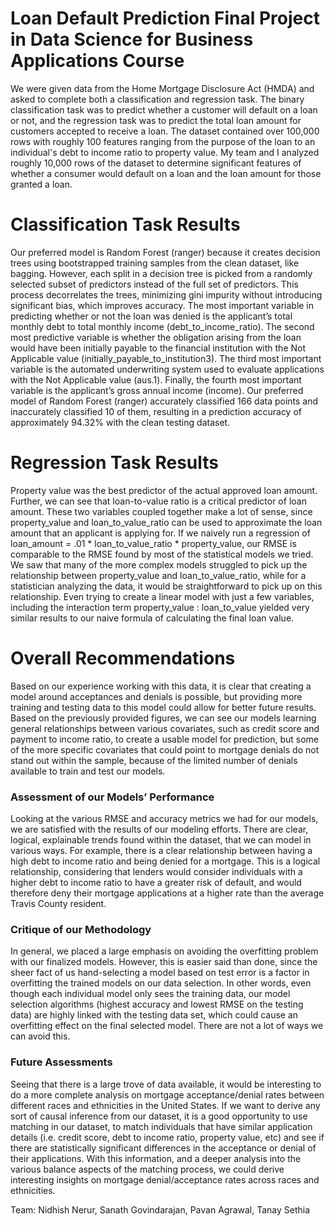# Loan Default Prediction Final Project in Data Science for Business Applications Course
We were given data from the Home Mortgage Disclosure Act (HMDA) and asked to complete both a classification and regression task. The binary classification task was to predict whether a customer will default on a loan or not, and the regression task was to predict the total loan amount for customers accepted to receive a loan. The dataset contained over 100,000 rows with roughly 100 features ranging from the purpose of the loan to an individual's debt to income ratio to property value. My team and I analyzed roughly 10,000 rows of the dataset to determine significant features of whether a consumer would default on a loan and the loan amount for those granted a loan.

# Classification Task Results
Our preferred model is Random Forest (ranger) because it creates decision trees using bootstrapped training samples from the clean dataset, like bagging. However, each split in a decision tree is picked from a randomly selected subset of predictors instead of the full set of predictors. This process decorrelates the trees, minimizing gini impurity without introducing significant bias, which improves accuracy. The most important variable in predicting whether or not the loan was denied is the applicant’s total monthly debt to total monthly income (debt_to_income_ratio). The second most predictive variable is whether the obligation arising from the loan would have been initially payable to the financial institution with the Not Applicable value (initially_payable_to_institution3). The third most important variable is the automated underwriting system used to evaluate applications with the Not Applicable value (aus.1). Finally, the fourth most important variable is the applicant’s gross annual income (income). Our preferred model of Random Forest (ranger) accurately classified 166 data points and inaccurately classified 10 of them, resulting in a prediction accuracy of approximately 94.32% with the clean testing dataset.

# Regression Task Results
Property value was the best predictor of the actual approved loan amount. Further, we can see that loan-to-value ratio is a critical predictor of loan amount. These two variables coupled together make a lot of sense, since property_value and loan_to_value_ratio can be used to approximate the loan amount that an applicant is applying for. If we naively run a regression of loan_amount = .01 * loan_to_value_ratio * property_value, our RMSE is comparable to the RMSE found by most of the statistical models we tried. We saw that many of the more complex models struggled to pick up the relationship between property_value and loan_to_value_ratio, while for a statistician analyzing the data, it would be straightforward to pick up on this relationship. Even trying to create a linear model with just a few variables, including the interaction term property_value : loan_to_value yielded very similar results to our naive formula of calculating the final loan value.

# Overall Recommendations
Based on our experience working with this data, it is clear that creating a model around acceptances and denials is possible, but providing more training and testing data to this model could allow for better future results. Based on the previously provided figures, we can see our models learning general relationships between various covariates, such as credit score and payment to income ratio, to create a usable model for prediction, but some of the more specific covariates that could point to mortgage denials do not stand out within the sample, because of the limited number of denials available to train and test our models. <br>
### Assessment of our Models’ Performance
Looking at the various RMSE and accuracy metrics we had for our models, we are satisfied with the results of our modeling efforts. There are clear, logical, explainable trends found within the dataset, that we can model in various ways. For example, there is a clear relationship between having a high debt to income ratio and being denied for a mortgage. This is a logical relationship, considering that lenders would consider individuals with a higher debt to income ratio to have a greater risk of default, and would therefore deny their mortgage applications at a higher rate than the average Travis County resident. <br>
### Critique of our Methodology
In general, we placed a large emphasis on avoiding the overfitting problem with our finalized models. However, this is easier said than done, since the sheer fact of us hand-selecting a model based on test error is a factor in overfitting the trained models on our data selection. In other
words, even though each individual model only sees the training data, our model selection algorithms (highest accuracy and lowest RMSE on the testing data) are highly linked with the testing data set, which could cause an overfitting effect on the final selected model. There are not a lot of ways we can avoid this. <br>
### Future Assessments
Seeing that there is a large trove of data available, it would be interesting to do a more complete analysis on mortgage acceptance/denial rates between different races and ethnicities in the United States. If we want to derive any sort of causal inference from our dataset, it is a good opportunity to use matching in our dataset, to match individuals that have similar application details (i.e. credit score, debt to income ratio, property value, etc) and see if there are statistically significant differences in the acceptance or denial of their applications. With this information, and a deeper analysis into the various balance aspects of the matching process, we could derive interesting insights on mortgage denial/acceptance rates across races and ethnicities. <br>

Team: Nidhish Nerur, Sanath Govindarajan, Pavan Agrawal, Tanay Sethia

